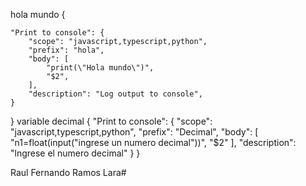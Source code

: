 hola mundo
{
	
	"Print to console": {
		"scope": "javascript,typescript,python",
		"prefix": "hola",
		"body": [
			"print(\"Hola mundo\")",
			"$2",
		],
		"description": "Log output to console",
	}
}
variable decimal
{
	"Print to console": {
		"scope": "javascript,typescript,python",
		"prefix": "Decimal",
		"body": [
			"n1=float(input(\"ingrese un numero decimal\"))",
			"$2"
		],
		"description": "lngrese el numero decimal"
	}
}

Raul Fernando Ramos Lara#